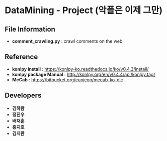 # DataMining - Project (악플은 이제 그만)

## File Information

* __comment_crawling.py__ : crawl comments on the web

## Reference

* __konlpy install__ : https://konlpy-ko.readthedocs.io/ko/v0.4.3/install/
* __konlpy package Manual__ : http://konlpy.org/en/v0.4.4/api/konlpy.tag/
* __MeCab__ : https://bitbucket.org/eunjeon/mecab-ko-dic

## Developers

* __김하람__
* __정진우__
* __배재훈__
* __홍지호__
* __김지환__
